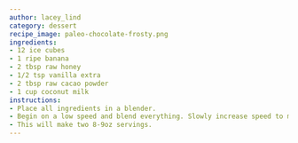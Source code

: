 ```yaml
---
author: lacey_lind
category: dessert
recipe_image: paleo-chocolate-frosty.png
ingredients:
- 12 ice cubes
- 1 ripe banana
- 2 tbsp raw honey
- 1/2 tsp vanilla extra
- 2 tbsp raw cacao powder
- 1 cup coconut milk
instructions:
- Place all ingredients in a blender.
- Begin on a low speed and blend everything. Slowly increase speed to medium. Blend until smooth.
- This will make two 8-9oz servings.
---
```

